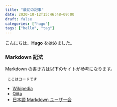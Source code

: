 ```yaml
---
title: "最初の記事"
date: 2020-10-12T15:46:48+09:00
draft: false
categories: ["hugo"]
tags: ["hello", "tag"]
---
```


こんにちは、**Hugo** を始めました。

### Markdown 記法

Markdown の書き方は以下のサイトが参考になります。

` ここはコードです`

- [Wikipedia](https://ja.wikipedia.org/wiki/Markdown)
- [Qiita](http://qiita.com/Qiita/items/c686397e4a0f4f11683d)
- [日本語 Markdown ユーザー会](http://www.markdown.jp/what-is-markdown/#markdown-1)
